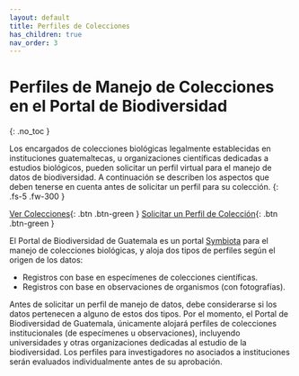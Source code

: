 ```yaml
---
layout: default
title: Perfiles de Colecciones
has_children: true
nav_order: 3
---
```



# Perfiles de Manejo de Colecciones en el Portal de Biodiversidad
{: .no_toc }

Los encargados de colecciones biológicas legalmente establecidas en instituciones guatemaltecas, u organizaciones científicas dedicadas a estudios biológicos, pueden solicitar un perfil virtual para el manejo de datos de biodiversidad. A continuación se describen los aspectos que deben tenerse en cuenta antes de solicitar un perfil para su colección.
{: .fs-5 .fw-300 }

[Ver Colecciones](https://biodiversidad.gt/portal/collections/index.php){: .btn .btn-green } 
[Solicitar un Perfil de Colección](https://guatemalaportal.github.io/docs/colecciones/solicitud/){: .btn .btn-green } 

El Portal de Biodiversidad de Guatemala  es un portal [Symbiota](symbiota.org) para el manejo de colecciones biológicas, y aloja dos tipos de perfiles según el origen de los datos: 
- Registros con base en especímenes de colecciones científicas.
- Registros con base en observaciones de organismos (con fotografías).

Antes de solicitar un perfil de manejo de datos, debe considerarse si los datos pertenecen a alguno de estos dos tipos. Por el momento, el Portal de Biodiversidad de Guatemala, únicamente alojará perfiles de colecciones institucionales (de especímenes u observaciones), incluyendo universidades y otras organizaciones dedicadas al estudio de la biodiversidad. Los perfiles para investigadores no asociados a instituciones serán evaluados individualmente antes de su aprobación. 
